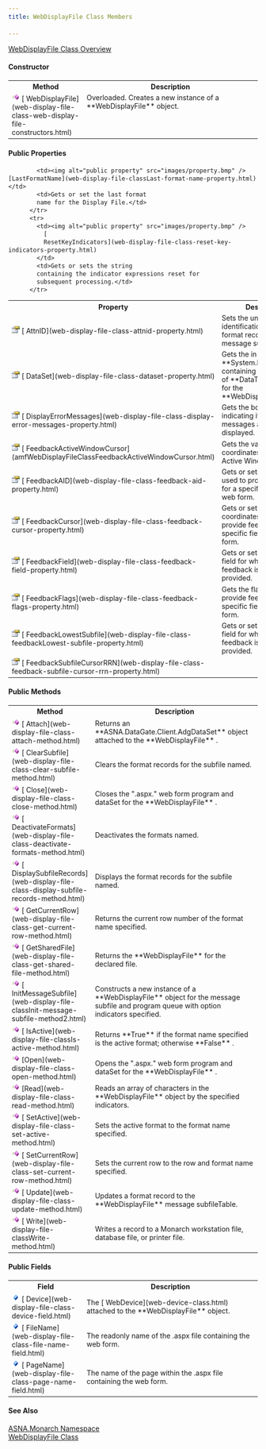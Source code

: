 ```yaml
---
title: WebDisplayFile Class Members

---
```


[ WebDisplayFile Class Overview](web-display-file-class.html) 
<!--mine -->

#### Constructor
<table class="mytable" cellspacing="0" cellpadding="4" width="90%">
          <colgroup>
            <col width="30%" />
            <col width="70%" />
          </colgroup>
          <tr>
            <th>Method</th>
            <th>Description</th>
          </tr>
          <tr valign="top">
            <td><img alt="constructor" src="images/constructor.bmp" />
              [
              WebDisplayFile](web-display-file-class-web-display-file-constructors.html)
            </td>
            <td>Overloaded. Creates a new
            instance of a 
 **WebDisplayFile**  object.</td>
          </tr>
</table>

<!--mine -->

#### Public Properties
<table class="mytable" cellspacing="0" cellpadding="4" width="90%">
          <colgroup>
            <col width="30%" />
            <col width="70%" />
          </colgroup>
          <tr>
            <th>Property</th>
            <th>Description</th>
          </tr>
          <tr>
            <td><img alt="public property" src="images/property.bmp" />
              [
              AttnID](web-display-file-class-attnid-property.html)
            </td>
            <td>Sets the unique
            identification for each format record in the message
            subfile table.</td>
          </tr>
          <tr>
            <td><img alt="public property" src="images/property.bmp" />
              [
              DataSet](web-display-file-class-dataset-property.html)
            </td>
            <td>Gets the in-memory 
 **System.Data.DataSet**  containing the
            collection of 
 **DataTable**  objects for the 
 **WebDisplayFile** .</td>
          </tr>
          <tr>
            <td><img alt="public property" src="images/property.bmp" />
              [
              DisplayErrorMessages](web-display-file-class-display-error-messages-property.html)
            </td>
            <td>Gets the boolean value
            indicating if error messages are to be displayed.</td>
          </tr>
		  <tr>
            <td style="height: 28px"><img alt="public property" src="images/property.bmp" />
              [
              FeedbackActiveWindowCursor](amfWebDisplayFileClassFeedbackActiveWindowCursor.html)
			              </td>
            <td>Gets the value of cursor coordinates relative to the Active Window/Popup.</td>
			  </tr>
          <tr>
            <td><img alt="public property" src="images/property.bmp" />
              [
              FeedbackAID](web-display-file-class-feedback-aid-property.html)
            </td>
            <td>Gets or sets the
            Aid key used to provide feedback for a specific
            field on the web form.</td>
          </tr>
          <tr>
            <td style="height: 28px"><img alt="public property" src="images/property.bmp" />
              [
              FeedbackCursor](web-display-file-class-feedback-cursor-property.html)
            </td>
            <td style="height: 28px">Gets or sets the cursor
            coordinates used to provide feedback for a specific
            field on the web form.</td>
          </tr>
          <tr>
            <td style="height: 28px"><img alt="public property" src="images/property.bmp" />
              [
              FeedbackField](web-display-file-class-feedback-field-property.html)
            </td>
            <td style="height: 28px">Gets or sets the specific
            field for which the feedback is to be provided.</td>
          </tr>
          <tr>
            <td><img alt="public property" src="images/property.bmp" />
              [
              FeedbackFlags](web-display-file-class-feedback-flags-property.html)
            </td>
            <td>Gets the flags used to
            provide feedback for specific field on the web
            form.</td>
          </tr>
		  		   <tr>
            <td style="height: 28px"><img alt="public property" src="images/property.bmp" />
              [
              FeedbackLowestSubfile](web-display-file-class-feedbackLowest-subfile-property.html)
            </td>
            <td style="height: 28px">Gets or sets the specific
            field for which the feedback is to be provided.</td>
          </tr>
		  	<tr>
            <td style="height: 28px"><img alt="public property" src="images/property.bmp" />
              [
              FeedbackSubfileCursorRRN](web-display-file-class-feedback-subfile-cursor-rrn-property.html)</td>

            <td><img alt="public property" src="images/property.bmp" /> [LastFormatName](web-display-file-classLast-format-name-property.html)</td>
            <td>Gets or set the last format
            name for the Display File.</td>
          </tr>
          <tr>
            <td><img alt="public property" src="images/property.bmp" />
              [
              ResetKeyIndicators](web-display-file-class-reset-key-indicators-property.html)
            </td>
            <td>Gets or sets the string
            containing the indicator expressions reset for
            subsequent processing.</td>
          </tr>
</table>

<!--mine -->

#### Public Methods
<table class="mytable" cellspacing="0" cellpadding="4" width="90%">
          <colgroup>
            <col width="30%" />
            <col width="70%" />
          </colgroup>
          <tr>
            <th>Method</th>
            <th>Description</th>
          </tr>
          <tr>
            <td><img alt="public property" src="images/methods.bmp" />
              [
              Attach](web-display-file-class-attach-method.html)
            </td>
            <td>Returns an 
 **ASNA.DataGate.Client.AdgDataSet**  object
            attached to the 
 **WebDisplayFile** .</td>
          </tr>
          <tr>
            <td style="height: 28px"><img alt="public property" src="images/methods.bmp" />
              [
              ClearSubfile](web-display-file-class-clear-subfile-method.html)
            </td>
            <td style="height: 28px">Clears the format records
            for the subfile named.</td>
          </tr>
          <tr>
            <td><img alt="public property" src="images/methods.bmp" />
              [
              Close](web-display-file-class-close-method.html)
            </td>
            <td>Closes the ".aspx." web
            form program and dataSet for the 
 **WebDisplayFile** .</td>
          </tr>
          <tr>
            <td><img alt="public property" src="images/methods.bmp" />
              [
              DeactivateFormats](web-display-file-class-deactivate-formats-method.html)
            </td>
            <td>Deactivates the formats
            named.</td>
          </tr>
          <tr>
            <td style="height: 28px"><img alt="public property" src="images/methods.bmp" />
              [
              DisplaySubfileRecords](web-display-file-class-display-subfile-records-method.html)
            </td>
            <td style="height: 28px">Displays the format records
            for the subfile named.</td>
          </tr>
          <tr>
            <td><img alt="public property" src="images/methods.bmp" />
              [
              GetCurrentRow](web-display-file-class-get-current-row-method.html)
            </td>
            <td>Returns the current row
            number of the format name specified.</td>
          </tr>
          <tr>
            <td><img alt="public property" src="images/methods.bmp" />
              [
              GetSharedFile](web-display-file-class-get-shared-file-method.html)
            </td>
            <td>Returns the 
 **WebDisplayFile**  for the declared
            file.</td>
          </tr>
          <tr>
            <td><img alt="public property" src="images/methods.bmp" />
              [
              InitMessageSubfile](web-display-file-classInit-message-subfile-method2.html)
            </td>
            <td>Constructs a new instance
            of a 
 **WebDisplayFile**  object for the message
            subfile and program queue with option indicators
            specified.</td>
          </tr>
          <tr>
            <td><img alt="public property" src="images/methods.bmp" />
              [
              IsActive](web-display-file-classIs-active-method.html)
            </td>
            <td>Returns 
 **True**  if the format name specified is
            the active format; otherwise 
 **False** .</td>
          </tr>
          <tr>
            <td style="height: 28px"><img alt="public property" src="images/methods.bmp" />
              [Open](web-display-file-class-open-method.html)
            </td>
            <td style="height: 28px">Opens the ".aspx." web form
            program and dataSet for the 
 **WebDisplayFile** .</td>
          </tr>
          <tr>
            <td><img alt="public property" src="images/methods.bmp" />
              [Read](web-display-file-class-read-method.html)
            </td>
            <td>Reads an array of
            characters in the 
 **WebDisplayFile**  object by the specified
            indicators.</td>
          </tr>
          <tr>
            <td><img alt="public property" src="images/methods.bmp" />
              [
              SetActive](web-display-file-class-set-active-method.html)
            </td>
            <td>Sets the active format to
            the format name specified.</td>
          </tr>
          <tr>
            <td style="height: 28px"><img alt="public property" src="images/methods.bmp" />
              [
              SetCurrentRow](web-display-file-class-set-current-row-method.html)
            </td>
            <td style="height: 28px">Sets the current row to the
            row and format name specified.</td>
          </tr>
          <tr>
            <td style="height: 28px"><img alt="public property" src="images/methods.bmp" />
              [
              Update](web-display-file-class-update-method.html)
            </td>
            <td style="height: 28px">Updates a format record to
            the 
 **WebDisplayFile**  message
            subfileTable.</td>
          </tr>
          <tr>
            <td><img alt="public property" src="images/methods.bmp" />
              [
              Write](web-display-file-classWrite-method.html)
            </td>
            <td>Writes a record
            to a Monarch workstation file, database file, or
            printer file.</td>
          </tr>
</table>

<!--mine -->

#### Public Fields
<table class="mytable" cellspacing="0" cellpadding="4" width="90%">
          <colgroup>
            <col width="30%" />
            <col width="70%" />
          </colgroup>
          <tr>
            <th>Field</th>
            <th>Description</th>
          </tr>
          <tr>
            <td><img alt="public fields" src="images/field.bmp" x-maintain-ratio="TRUE" border="0" />
              [
              Device](web-display-file-class-device-field.html)
            </td>
            <td>The 
            [
            WebDevice](web-device-class.html) attached to the 
 **WebDisplayFile**  object.</td>
          </tr>
          <tr>
            <td><img alt="public fields" src="images/field.bmp" x-maintain-ratio="TRUE" border="0" />
              [
              FileName](web-display-file-class-file-name-field.html)
            </td>
            <td>The readonly name of
            the .aspx file containing the web form.</td>
          </tr>
          <tr>
            <td><img alt="public fields" src="images/field.bmp" x-maintain-ratio="TRUE" border="0" />
              [
              PageName](web-display-file-class-page-name-field.html)
            </td>
            <td>The name of the page within
            the .aspx file containing the web form.</td>
          </tr>
</table>

#### See Also
[ASNA.Monarch Namespace](monarch-namespace.html) <br /> [ WebDisplayFile Class](web-display-file-class.html)
